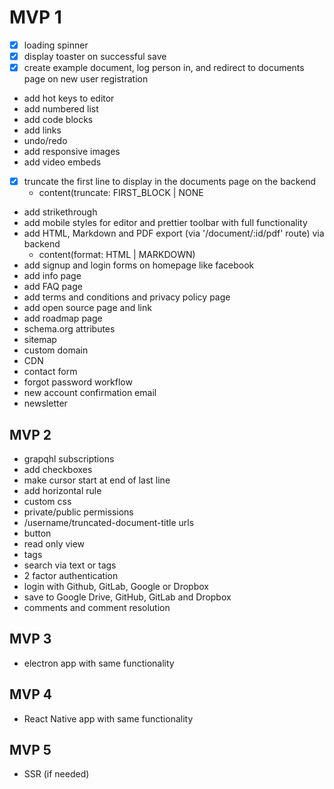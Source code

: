 # MVP 1

- [x] loading spinner
- [x] display toaster on successful save
- [x] create example document, log person in, and redirect to documents page on
      new user registration
- add hot keys to editor
- add numbered list
- add code blocks
- add links
- undo/redo
- add responsive images
- add video embeds
- [x] truncate the first line to display in the documents page on the backend
  - content(truncate: FIRST_BLOCK | NONE
- add strikethrough
- add mobile styles for editor and prettier toolbar with full functionality
- add HTML, Markdown and PDF export (via '/document/:id/pdf' route) via backend
  - content(format: HTML | MARKDOWN)
- add signup and login forms on homepage like facebook
- add info page
- add FAQ page
- add terms and conditions and privacy policy page
- add open source page and link
- add roadmap page
- schema.org attributes
- sitemap
- custom domain
- CDN
- contact form
- forgot password workflow
- new account confirmation email
- newsletter

## MVP 2

- grapqhl subscriptions
- add checkboxes
- make cursor start at end of last line
- add horizontal rule
- custom css
- private/public permissions
- /username/truncated-document-title urls
- button
- read only view
- tags
- search via text or tags
- 2 factor authentication
- login with Github, GitLab, Google or Dropbox
- save to Google Drive, GitHub, GitLab and Dropbox
- comments and comment resolution

## MVP 3

- electron app with same functionality

## MVP 4

- React Native app with same functionality

## MVP 5

- SSR (if needed)
